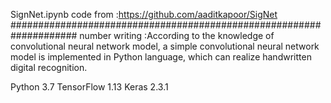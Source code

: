 
SignNet.ipynb code from :https://github.com/aaditkapoor/SigNet 
####################################################################
number writing :According to the knowledge of convolutional neural network model, a simple convolutional neural network model is implemented in Python language, which can realize handwritten digital recognition.

Python 3.7
TensorFlow 1.13
Keras 2.3.1